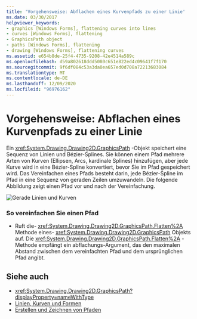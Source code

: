 ```yaml
---
title: 'Vorgehensweise: Abflachen eines Kurvenpfads zu einer Linie'
ms.date: 03/30/2017
helpviewer_keywords:
- graphics [Windows Forms], flattening curves into lines
- curves [Windows Forms], flattening
- GraphicsPath object
- paths [Windows Forms], flattening
- drawing [Windows Forms], flattening curves
ms.assetid: e654b8de-25f4-4735-9208-42e4514a589c
ms.openlocfilehash: d59a802618ddd5080c651e822ed4c09641f7f170
ms.sourcegitcommit: 9f6df084c53a3da0ea657ed0d708a72213683084
ms.translationtype: MT
ms.contentlocale: de-DE
ms.lasthandoff: 12/09/2020
ms.locfileid: "96976162"
---
```

# <a name="how-to-flatten-a-curved-path-into-a-line"></a>Vorgehensweise: Abflachen eines Kurvenpfads zu einer Linie
Ein <xref:System.Drawing.Drawing2D.GraphicsPath> -Objekt speichert eine Sequenz von Linien und Bézier-Splines. Sie können einem Pfad mehrere Arten von Kurven (Ellipsen, Arcs, kardinale Splines) hinzufügen, aber jede Kurve wird in eine Bézier-Spline konvertiert, bevor Sie im Pfad gespeichert wird. Das Vereinfachen eines Pfads besteht darin, jede Bézier-Spline im Pfad in eine Sequenz von geraden Zeilen umzuwandeln. Die folgende Abbildung zeigt einen Pfad vor und nach der Vereinfachung.  
  
 ![Gerade Linien und Kurven](./media/aboutgdip02-art32a.gif "AboutGdip02_Art32A")  
  
### <a name="to-flatten-a-path"></a>So vereinfachen Sie einen Pfad  
  
- Ruft die- <xref:System.Drawing.Drawing2D.GraphicsPath.Flatten%2A> Methode eines- <xref:System.Drawing.Drawing2D.GraphicsPath> Objekts auf. Die <xref:System.Drawing.Drawing2D.GraphicsPath.Flatten%2A> -Methode empfängt ein abflachungs-Argument, das den maximalen Abstand zwischen dem vereinfachten Pfad und dem ursprünglichen Pfad angibt.  
  
## <a name="see-also"></a>Siehe auch

- <xref:System.Drawing.Drawing2D.GraphicsPath?displayProperty=nameWithType>
- [Linien, Kurven und Formen](lines-curves-and-shapes.md)
- [Erstellen und Zeichnen von Pfaden](constructing-and-drawing-paths.md)
